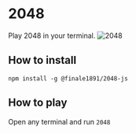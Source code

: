 # 2048
Play 2048 in your terminal.
![2048](https://github.com/j97zhu/2048-js/blob/master/screenshot.png)
## How to install
`npm install -g @finale1891/2048-js`
## How to play
Open any terminal and run
`2048`
